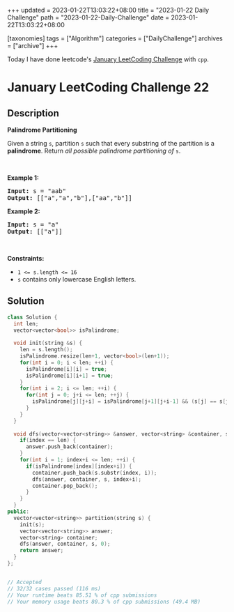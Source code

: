 +++
updated = 2023-01-22T13:03:22+08:00
title = "2023-01-22 Daily Challenge"
path = "2023-01-22-Daily-Challenge"
date = 2023-01-22T13:03:22+08:00

[taxonomies]
tags = ["Algorithm"]
categories = ["DailyChallenge"]
archives = ["archive"]
+++

Today I have done leetcode's [January LeetCoding Challenge](https://leetcode.com/problems/palindrome-partitioning/) with `cpp`.

<!-- more -->

# January LeetCoding Challenge 22

## Description

**Palindrome Partitioning**

<p>Given a string <code>s</code>, partition <code>s</code> such that every <span data-keyword="substring-nonempty">substring</span> of the partition is a <span data-keyword="palindrome-string"><strong>palindrome</strong></span>. Return <em>all possible palindrome partitioning of </em><code>s</code>.</p>

<p>&nbsp;</p>
<p><strong class="example">Example 1:</strong></p>
<pre><strong>Input:</strong> s = "aab"
<strong>Output:</strong> [["a","a","b"],["aa","b"]]
</pre><p><strong class="example">Example 2:</strong></p>
<pre><strong>Input:</strong> s = "a"
<strong>Output:</strong> [["a"]]
</pre>
<p>&nbsp;</p>
<p><strong>Constraints:</strong></p>

<ul>
	<li><code>1 &lt;= s.length &lt;= 16</code></li>
	<li><code>s</code> contains only lowercase English letters.</li>
</ul>


## Solution

``` cpp
class Solution {
  int len;
  vector<vector<bool>> isPalindrome;
  
  void init(string &s) {
    len = s.length();
    isPalindrome.resize(len+1, vector<bool>(len+1));
    for(int i = 0; i < len; ++i) {
      isPalindrome[i][i] = true;
      isPalindrome[i][i+1] = true;
    }
    for(int i = 2; i <= len; ++i) {
      for(int j = 0; j+i <= len; ++j) {
        isPalindrome[j][j+i] = isPalindrome[j+1][j+i-1] && (s[j] == s[j+i-1]);
      }
    }
  }
    
  void dfs(vector<vector<string>> &answer, vector<string> &container, string &s, int index) {
    if(index == len) {
      answer.push_back(container);
    }
    for(int i = 1; index+i <= len; ++i) {
      if(isPalindrome[index][index+i]) {
        container.push_back(s.substr(index, i));
        dfs(answer, container, s, index+i);
        container.pop_back();
      }
    }
  }
public:
  vector<vector<string>> partition(string s) {
    init(s);
    vector<vector<string>> answer;
    vector<string> container;
    dfs(answer, container, s, 0);
    return answer;
  }
};


// Accepted
// 32/32 cases passed (116 ms)
// Your runtime beats 85.51 % of cpp submissions
// Your memory usage beats 80.3 % of cpp submissions (49.4 MB)
```
